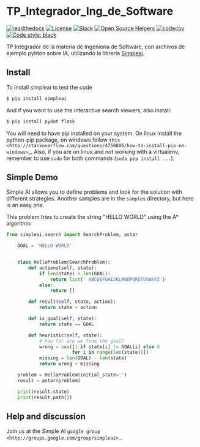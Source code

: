 # TP_Integrador_Ing_de_Software

[![readthedocs](https://img.shields.io/badge/docs-latest-brightgreen.svg?style=flat)](https://pygithub.readthedocs.io/en/latest/?badge=latest)
[![License](https://img.shields.io/badge/license-MIT-blue.svg)](https://en.wikipedia.org/wiki/MIT_License)
[![Slack](https://img.shields.io/badge/Slack%20channel-%20%20-blue.svg)](https://join.slack.com/t/pygithub-project/shared_invite/zt-duj89xtx-uKFZtgAg209o6Vweqm8xeQ)
[![Open Source Helpers](https://www.codetriage.com/pygithub/pygithub/badges/users.svg)](https://www.codetriage.com/pygithub/pygithub)
[![codecov](https://codecov.io/gh/PyGithub/PyGithub/branch/master/graph/badge.svg)](https://codecov.io/gh/PyGithub/PyGithub)
[![Code style: black](https://img.shields.io/badge/code%20style-black-000000.svg)](https://github.com/psf/black)

TP Integrador de la materia de Ingeniería de Software, con archivos de ejemplo pyhton sobre IA, utilizando la librería [Simpleai].

[Simpleai]: https://github.com/simpleai-team/simpleai

## Install
To install simpleai to test the 
code
```bash
$ pip install simpleai
```
And if you want to use the interactive search viewers, also install:
```bash
$ pip install pydot flask
```

You will need to have pip installed on your system. On linux install the 
python-pip package, on windows follow `this <http://stackoverflow.com/questions/4750806/how-to-install-pip-on-windows>`_.
Also, if you are on linux and not working with a virtualenv, remember to use
``sudo`` for both commands (``sudo pip install ...``).
## Simple Demo
Simple AI allows you to define problems and look for the solution with
different strategies. Another samples are in the ``samples`` directory, but
here is an easy one.

This problem tries to create the string "HELLO WORLD" using the A* algorithm:
```python
from simpleai.search import SearchProblem, astar

    GOAL = 'HELLO WORLD'


    class HelloProblem(SearchProblem):
        def actions(self, state):
            if len(state) < len(GOAL):
                return list(' ABCDEFGHIJKLMNOPQRSTUVWXYZ')
            else:
                return []

        def result(self, state, action):
            return state + action

        def is_goal(self, state):
            return state == GOAL

        def heuristic(self, state):
            # how far are we from the goal?
            wrong = sum([1 if state[i] != GOAL[i] else 0
                        for i in range(len(state))])
            missing = len(GOAL) - len(state)
            return wrong + missing

    problem = HelloProblem(initial_state='')
    result = astar(problem)

    print(result.state)
    print(result.path())
```

## Help and discussion
Join us at the Simple AI `google group <http://groups.google.com/group/simpleai>`_.